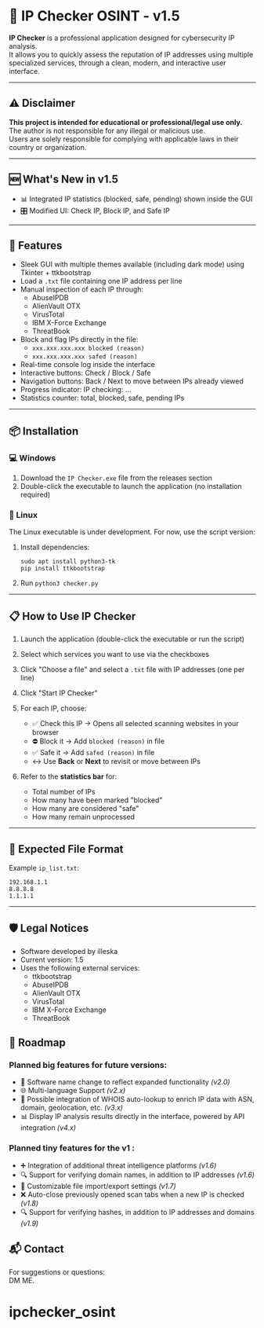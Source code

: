 # 🔐 IP Checker OSINT - v1.5

**IP Checker** is a professional application designed for cybersecurity IP analysis.  
It allows you to quickly assess the reputation of IP addresses using multiple specialized services, through a clean, modern, and interactive user interface.

---

## ⚠️ Disclaimer

**This project is intended for educational or professional/legal use only.**  
The author is not responsible for any illegal or malicious use.  
Users are solely responsible for complying with applicable laws in their country or organization.

---

## 🆕 What's New in v1.5

- 📊 Integrated IP statistics (blocked, safe, pending) shown inside the GUI  
- 🎛️ Modified UI: Check IP, Block IP, and Safe IP

---

## 🚀 Features

- Sleek GUI with multiple themes available (including dark mode) using Tkinter + ttkbootstrap
- Load a `.txt` file containing one IP address per line
- Manual inspection of each IP through:
  - AbuseIPDB
  - AlienVault OTX
  - VirusTotal
  - IBM X-Force Exchange
  - ThreatBook
- Block and flag IPs directly in the file:
  - `xxx.xxx.xxx.xxx blocked (reason)`
  - `xxx.xxx.xxx.xxx safed (reason)`
- Real-time console log inside the interface
- Interactive buttons: Check / Block / Safe
- Navigation buttons: Back / Next to move between IPs already viewed
- Progress indicator: IP checking: ...
- Statistics counter: total, blocked, safe, pending IPs  

---

## 📦 Installation

### 💻 Windows
1. Download the `IP Checker.exe` file from the releases section
2. Double-click the executable to launch the application (no installation required)

### 🐧 Linux
The Linux executable is under development. For now, use the script version:
1. Install dependencies:
   ```
   sudo apt install python3-tk
   pip install ttkbootstrap
   ```
2. Run `python3 checker.py`

---

## 📋 How to Use IP Checker

1. Launch the application (double-click the executable or run the script)

2. Select which services you want to use via the checkboxes

3. Click "Choose a file" and select a `.txt` file with IP addresses (one per line)

4. Click "Start IP Checker"

5. For each IP, choose:
   - ✅ Check this IP → Opens all selected scanning websites in your browser
   - ⛔ Block it → Add `blocked (reason)` in file
   - ✅ Safe it → Add `safed (reason)` in file
   - ↔️ Use **Back** or **Next** to revisit or move between IPs  

6. Refer to the **statistics bar** for:
    - Total number of IPs
    - How many have been marked "blocked"
    - How many are considered "safe"
    - How many remain unprocessed  

---

## 📄 Expected File Format

Example `ip_list.txt`:

    192.168.1.1
    8.8.8.8
    1.1.1.1

---

## 🛡️ Legal Notices

- Software developed by illeska
- Current version: 1.5
- Uses the following external services:
  - ttkbootstrap
  - AbuseIPDB
  - AlienVault OTX
  - VirusTotal
  - IBM X-Force Exchange
  - ThreatBook

## 🧭 Roadmap

### Planned big features for future versions:

- 🔄 Software name change to reflect expanded functionality *(v2.0)*
- 🌐 Multi-language Support *(v2.x)*
- 🎯 Possible integration of WHOIS auto-lookup to enrich IP data with ASN, domain, geolocation, etc. *(v3.x)*
- 📊 Display IP analysis results directly in the interface, powered by API integration *(v4.x)*

### Planned tiny features for the v1 :

- ➕ Integration of additional threat intelligence platforms *(v1.6)*
- 🔍 Support for verifying domain names, in addition to IP addresses *(v1.6)*
- 📝 Customizable file import/export settings *(v1.7)*
- ❌ Auto-close previously opened scan tabs when a new IP is checked *(v1.8)*
- 🔍 Support for verifying hashes, in addition to IP addresses and domains *(v1.9)*

## 📬 Contact

For suggestions or questions:  
DM ME.  
# ipchecker_osint
